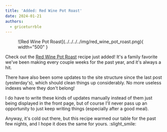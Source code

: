 ```yaml
---
title: 'Added: Red Wine Pot Roast'
date: 2024-01-21
authors:
  - griceturrble
---
```


<figure markdown>
  ![Red Wine Pot Roast](../../../../img/red_wine_pot_roast.png){ width="500" }
</figure>

Check out the [Red Wine Pot Roast](../../../../recipes/red_wine_pot_roast.md) recipe just added! It's a family favorite we've been making every couple weeks for the past year, and it's always a hit.

<!-- more -->

There have also been some updates to the site structure since the last post (yesterday's), which should clean things up considerably. No more useless indexes where they don't belong!

I do have to write these kinds of updates manually instead of them just being displayed in the front page, but of course I'll never pass up an opportunity to just keep writing things (especially after a good meal).

Anyway, it's cold out there, but this recipe warmed our table for the past few nights, and I hope it does the same for yours. :slight_smile:
